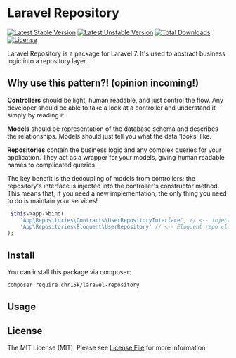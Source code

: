 # Laravel Repository

[![Latest Stable Version](https://poser.pugx.org/chr15k/laravel-repository/v)](//packagist.org/packages/chr15k/laravel-repository) [![Latest Unstable Version](https://poser.pugx.org/chr15k/laravel-repository/v/unstable)](//packagist.org/packages/chr15k/laravel-repository) [![Total Downloads](https://poser.pugx.org/chr15k/laravel-repository/downloads)](//packagist.org/packages/chr15k/laravel-repository) [![License](https://poser.pugx.org/chr15k/laravel-repository/license)](//packagist.org/packages/chr15k/laravel-repository)

Laravel Repository is a package for Laravel 7. It's used to abstract business logic into a repository layer.

## Why use this pattern?! (opinion incoming!)

**Controllers** should be light, human readable, and just control the flow.
Any developer should be able to take a look at a controller and understand it simply by reading it.

**Models** should be representation of the database schema and describes the relationships.
Models should just tell you what the data 'looks' like.

**Repositories** contain the business logic and any complex queries for your application.
They act as a wrapper for your models, giving human readable names to complicated queries.

The key benefit is the decoupling of models from controllers; the repository's interface is
injected into the controller's constructor method. This means that, if you need a new implementation, the
only thing you need to do is maintain your services!

```php
 $this->app->bind(
    'App\Repositories\Contracts\UserRepositoryInterface', // <-- injected into controller constructor
    'App\Repositories\Eloquent\UserRepository' // <-- Eloquent repo class
);
```

## Install
You can install this package via composer:

```bash
composer require chr15k/laravel-repository
```

## Usage


## License
The MIT License (MIT). Please see [License File](https://github.com/chr15k/laravel-repository/blob/master/LICENSE.md) for more information.
